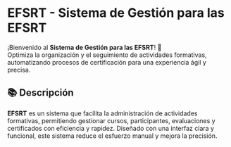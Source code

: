 # EFSRT - Sistema de Gestión para las EFSRT

¡Bienvenido al **Sistema de Gestión para las EFSRT**! 🎉  
Optimiza la organización y el seguimiento de actividades formativas, automatizando procesos de certificación para una experiencia ágil y precisa.

## 📚 Descripción

**EFSRT** es un sistema que facilita la administración de actividades formativas, permitiendo gestionar cursos, participantes, evaluaciones y certificados con eficiencia y rapidez. Diseñado con una interfaz clara y funcional, este sistema reduce el esfuerzo manual y mejora la precisión.
